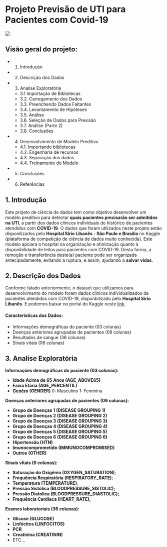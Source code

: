 # Projeto Previsão de UTI para Pacientes com Covid-19
 <img src="https://img.olhardigital.com.br/wp-content/uploads/2019/12/20191219064913-1207x450.jpg">

## Visão geral do projeto:

- 1. Introdução
- 2. Descrição dos Dados
- 3. Analise Exploratória
   - 3.1 Importação de Bibliotecas
   - 3.2. Carregamento dos Dados
   - 3.3. Preenchendo Dados Faltantes
   - 3.4. Levantamento de Hipóteses
   - 3.5. Análise
   - 3.6. Seleção de Dados para Previsão
   - 3.7. Análise (Parte 2)
   - 3.8. Conclusões
- 4. Desenvolvimento de Modelo Preditivo
   - 4.1. Importando bibliotecas
   - 4.2. Engenharia de recursos
   - 4.3. Separação dos dados
   - 4.4. Treinamento do Modelo
- 5. Conclusões
- 6. Referências

## 1. Introdução

Este projeto de ciência de dados tem como objetivo desenvolver um modelo preditivo para detectar<b> quais pacientes precisarão ser admitidos na UTI</b>, a partir dos dados clínicos individuais do histórico de pacientes atendidos com <b>COVID-19</b>. O dados que foram utilizados neste projeto estão disponilizados pelo <b>Hospital Sírio Libanês - São Paulo e Brasília</b> no Kaggle (plataforma de competição de ciência de dados muito conhecida). Este modelo apoiará o hospital na organização e otimização quanto à disponibilidade de leitos para pacientes com COVID-19. Desta forma, a remoção e transferência deste(a) paciente pode ser organizada antecipadamente, evitando a ruptura, e assim, ajudando a <b>salvar vidas</b>.

## 2. Descrição dos Dados

Conforme falado anteriormente, o dataset que utilizamos para desenvolvimento do modelo foram dados clinícos individualizados de pacientes atendidos com COVID-19, disponbilizado pelo <b>Hospital Sírio Libanês</b>. E podemos baixar no portal do Kaggle neste [link](https://www.kaggle.com/S%C3%ADrio-Libanes/covid19).

#### <b>Características dos Dados:</b>

- Informações demográficas do paciente (03 colunas)
- Doenças anteriores agrupadas de pacientes (09 colunas)
- Resultados de sangue (36 colunas)
- Sinais vitais (06 colunas)

## 3. Analise Exploratória

<b>Informações demográficas do paciente (03 colunas):</b>
- <b>Idade Acima de 65 Anos (AGE_ABOVE65)</b>
- <b>Faixa Etária (AGE_PERCENTIL)</b>
- <b>[Genêro](https://www.kaggle.com/S%C3%ADrio-Libanes/covid19/discussion/164019) (GENDER)</b>
    0: Masculino
    1: Feminina

<b>Doenças anteriores agrupadas de pacientes (09 colunas):</b>
- <b>Grupo de Doenças 1 (DISEASE GROUPING 1)</b>
- <b>Grupo de Doenças 2 (DISEASE GROUPING 2)</b>
- <b>Grupo de Doenças 3 (DISEASE GROUPING 3)</b>
- <b>Grupo de Doenças 4 (DISEASE GROUPING 4)</b>
- <b>Grupo de Doenças 5 (DISEASE GROUPING 5)</b>
- <b>Grupo de Doenças 6 (DISEASE GROUPING 6)</b>
- <b>Hipertensão (HTN)</b>
- <b>Imunocomprometido (IMMUNOCOMPROMISED)</b>
- <b>Outros (OTHER)</b>

<b>Sinais vitais (6 colunas):</b> 
- <b>Saturação do Oxigênio (OXYGEN_SATURATION)</b>; 
- <b>Frequência Respiratória (RESPIRATORY_RATE)</b>;
- <b>Temperatura (TEMPERATURE)</b>;
- <b>Pressão Sistólica (BLOODPRESSURE_SISTOLIC);</b>
- <b>Pressão Diatolica (BLOODPRESSURE_DIASTOLIC);</b>.
- <b>Frequência Cardíaca (HEART_RATE);</b> 

<b>Exames laboratoriais (36 colunas):</b>

- <b>Glicose (GLUCOSE)</b>
- <b>Linfócitos (LINFOCITOS)</b>
- <b>PCR</b>
- <b>Creatinina (CREATININ)</b>
- ETC...
